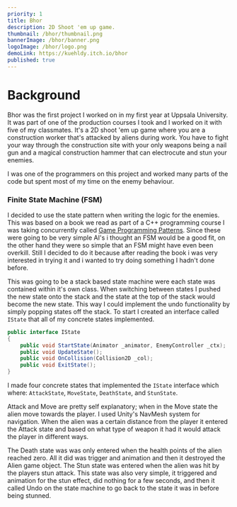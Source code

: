 ```yaml
---
priority: 1
title: Bhor
description: 2D Shoot 'em up game.
thumbnail: /bhor/thumbnail.png
bannerImage: /bhor/banner.png
logoImage: /bhor/logo.png
demoLink: https://kuehldy.itch.io/bhor
published: true
---
```


# Background

Bhor was the first project I worked on in my first year at Uppsala University. It was part of one of the production courses I took and I worked on it with five of my classmates. It's a 2D shoot 'em up game where you are a construction worker that's attacked by aliens during work. You have to fight your way through the construction site with your only weapons being a nail gun and a magical construction hammer that can electrocute and stun your enemies.

I was one of the programmers on this project and worked many parts of the code but spent most of my time on the enemy behaviour. 

### Finite State Machine (FSM)

I decided to use the state pattern when writing the logic for the enemies. This was based on a book we read as part of a C++ programming course I was taking concurrently called [Game Programming Patterns](https://gameprogrammingpatterns.com/contents.html). Since these were going to be very simple AI's i thought an FSM would be a good fit, on the other hand they were so simple that an FSM might have even been overkill. Still I decided to do it because after reading the book i was very interested in trying it and i wanted to try doing something I hadn't done before.

This was going to be a stack based state machine were each state was contained within it's own class. When switching between states I pushed the new state onto the stack and the state at the top of the stack would become the new state. This way I could implement the undo functionality by simply popping states off the stack. To start I created an interface called `IState` that all of my concrete states implemented.

```csharp
public interface IState
{
    public void StartState(Animator _animator, EnemyController _ctx);
    public void UpdateState();
    public void OnCollision(Collision2D _col);
    public void ExitState();
}
```

I made four concrete states that implemented the `IState` interface which where: `AttackState`, `MoveState`, `DeathState`, and `StunState`. 

Attack and Move are pretty self explanatory; when in the Move state the alien move towards the player. I used Unity's NavMesh system for navigation. When the alien was a certain distance from the player it entered the Attack state and based on what type of weapon it had it would attack the player in different ways. 

The Death state was was only entered when the health points of the alien reached zero. All it did was trigger and animation and then it destroyed the Alien game object. The Stun state was entered when the alien was hit by the players stun attack. This state was also very simple, it triggered and animation for the stun effect, did nothing for a few seconds, and then it called Undo on the state machine to go back to the state it was in before being stunned. 